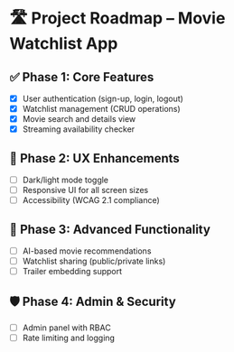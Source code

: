 # 🛣️ Project Roadmap – Movie Watchlist App

## ✅ Phase 1: Core Features
- [x] User authentication (sign-up, login, logout)
- [x] Watchlist management (CRUD operations)
- [x] Movie search and details view
- [x] Streaming availability checker

## 🔄 Phase 2: UX Enhancements
- [ ] Dark/light mode toggle
- [ ] Responsive UI for all screen sizes
- [ ] Accessibility (WCAG 2.1 compliance)

## 🔮 Phase 3: Advanced Functionality
- [ ] AI-based movie recommendations
- [ ] Watchlist sharing (public/private links)
- [ ] Trailer embedding support

## 🛡 Phase 4: Admin & Security
- [ ] Admin panel with RBAC
- [ ] Rate limiting and logging
